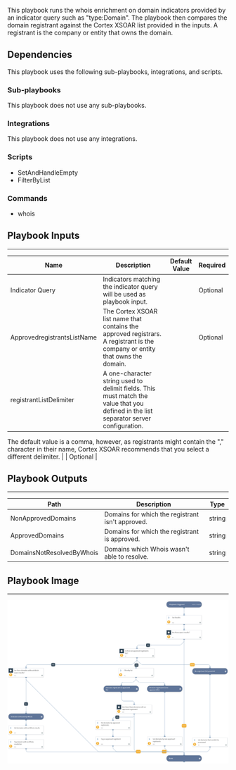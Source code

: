 This playbook runs the whois enrichment on domain indicators provided by an indicator query such as "type:Domain". The playbook then compares the domain registrant against the Cortex XSOAR list provided in the inputs. A registrant is the company or entity that owns the domain.

## Dependencies
This playbook uses the following sub-playbooks, integrations, and scripts.

### Sub-playbooks
This playbook does not use any sub-playbooks.

### Integrations
This playbook does not use any integrations.

### Scripts
* SetAndHandleEmpty
* FilterByList

### Commands
* whois

## Playbook Inputs
---

| **Name** | **Description** | **Default Value** | **Required** |
| --- | --- | --- | --- |
| Indicator Query | Indicators matching the indicator query will be used as playbook input. |  | Optional |
| ApprovedregistrantsListName | The Cortex XSOAR list name that contains the approved registrars.  A registrant is the company or entity  that owns the domain. |  | Optional |
| registrantListDelimiter | A one\-character string used to delimit fields. This must match the value that you defined in the list separator server configuration.
The default value is a comma, however, as registrants might contain the "," character in their name,
Cortex XSOAR recommends that you select a different delimiter. |  | Optional |

## Playbook Outputs
---

| **Path** | **Description** | **Type** |
| --- | --- | --- |
| NonApprovedDomains | Domains for which the registrant isn't approved. | string |
| ApprovedDomains | Domains for which the registrant is approved. | string |
| DomainsNotResolvedByWhois | Domains which Whois wasn't able to resolve. | string |

## Playbook Image
---
![Playbook Image](https://raw.githubusercontent.com/demisto/content/9d1fb26ca3d7b801b27b8e892f09bf97885a7274/Packs/Whois/doc_files/TIM_-_Process_Domain_registrant_With_Whois.png)